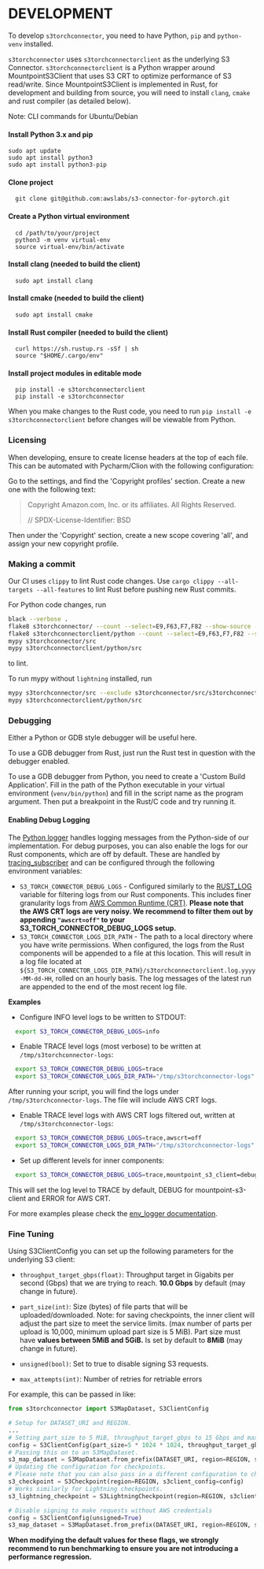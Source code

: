 # DEVELOPMENT

To develop `s3torchconnector`, you need to have Python, `pip` and `python-venv` installed. 

`s3torchconnector` uses `s3torchconnectorclient` as the underlying S3 Connector. `s3torchconnectorclient` is a 
Python wrapper around MountpointS3Client that uses S3 CRT to optimize performance of S3 read/write.
Since MountpointS3Client is implemented in Rust, for development and building from source, you will need to install 
`clang`, `cmake` and rust compiler (as detailed below). 

Note: CLI commands for Ubuntu/Debian 
#### Install Python 3.x and pip
```shell
sudo apt update
sudo apt install python3
sudo apt install python3-pip
```
#### Clone project
```shell
  git clone git@github.com:awslabs/s3-connector-for-pytorch.git
```
#### Create a Python virtual environment
```shell
  cd /path/to/your/project
  python3 -m venv virtual-env
  source virtual-env/bin/activate
```
#### Install clang (needed to build the client)
```shell
  sudo apt install clang
```
#### Install cmake (needed to build the client)
```shell
  sudo apt install cmake
```
#### Install Rust compiler (needed to build the client)
```shell
  curl https://sh.rustup.rs -sSf | sh
  source "$HOME/.cargo/env"
```
#### Install project modules in editable mode
```shell
  pip install -e s3torchconnectorclient
  pip install -e s3torchconnector
```


When you make changes to the Rust code, you need to run `pip install -e s3torchconnectorclient` before changes will 
be viewable from Python.


### Licensing
When developing, ensure to create license headers at the top of each file. This can be automated with Pycharm/Clion 
with the following configuration:

Go to the settings, and find the 'Copyright profiles' section. Create a new one with the following text:

> Copyright Amazon.com, Inc. or its affiliates. All Rights Reserved.
> 
> // SPDX-License-Identifier: BSD

Then under the 'Copyright' section, create a new scope covering 'all', and assign your new copyright profile.

### Making a commit

Our CI uses `clippy` to lint Rust code changes. Use `cargo clippy --all-targets --all-features` to lint Rust before
pushing new Rust commits.

For Python code changes, run 
```bash
black --verbose .
flake8 s3torchconnector/ --count --select=E9,F63,F7,F82 --show-source --statistics
flake8 s3torchconnectorclient/python --count --select=E9,F63,F7,F82 --show-source --statistics
mypy s3torchconnector/src
mypy s3torchconnectorclient/python/src
```
 to lint.

To run mypy without `lightning` installed, run
```bash
mypy s3torchconnector/src --exclude s3torchconnector/src/s3torchconnector/lightning
mypy s3torchconnectorclient/python/src
```

### Debugging

Either a Python or GDB style debugger will be useful here.

To use a GDB debugger from Rust, just run the Rust test in question with the debugger enabled.

To use a GDB debugger from Python, you need to create a 'Custom Build Application'. 
Fill in the path of the Python executable in your virtual environment (`venv/bin/python`) and fill in the script name 
as the program argument.
Then put a breakpoint in the Rust/C code and try running it.

#### Enabling Debug Logging
The [Python logger](https://docs.python.org/3/library/logging.html) handles logging messages from the Python-side 
of our implementation.
For debug purposes, you can also enable the logs for our Rust components, which are off by default. 
These are handled by [tracing_subscriber](https://docs.rs/tracing-subscriber/latest/tracing_subscriber/) and can be 
configured through the following environment variables:
- `S3_TORCH_CONNECTOR_DEBUG_LOGS` - Configured similarly to the
[RUST_LOG](https://docs.rs/env_logger/latest/env_logger/#enabling-logging) variable for
filtering logs from our Rust components. This includes finer granularity logs from 
[AWS Common Runtime (CRT)](https://docs.aws.amazon.com/sdkref/latest/guide/common-runtime.html).
**Please note that the AWS CRT logs are very noisy. We recommend to filter them out by appending `"awscrt=off"` to
your S3_TORCH_CONNECTOR_DEBUG_LOGS setup.**
- `S3_TORCH_CONNECTOR_LOGS_DIR_PATH` - The path to a local directory where you have write permissions. 
When configured, the logs from the Rust components will be appended to a file at this location. 
This will result in a log file located at 
`${S3_TORCH_CONNECTOR_LOGS_DIR_PATH}/s3torchconnectorclient.log.yyyy-MM-dd-HH`, rolled on an hourly basis. 
The log messages of the latest run are appended to the end of the most recent log file.

**Examples**
- Configure INFO level logs to be written to STDOUT:
```sh
  export S3_TORCH_CONNECTOR_DEBUG_LOGS=info
```

- Enable TRACE level logs (most verbose) to be written at `/tmp/s3torchconnector-logs`:
```sh
  export S3_TORCH_CONNECTOR_DEBUG_LOGS=trace
  export S3_TORCH_CONNECTOR_LOGS_DIR_PATH="/tmp/s3torchconnector-logs"
```
After running your script, you will find the logs under `/tmp/s3torchconnector-logs`.
The file will include AWS CRT logs. 

- Enable TRACE level logs with AWS CRT logs filtered out, written at `/tmp/s3torchconnector-logs`:
```sh
  export S3_TORCH_CONNECTOR_DEBUG_LOGS=trace,awscrt=off
  export S3_TORCH_CONNECTOR_LOGS_DIR_PATH="/tmp/s3torchconnector-logs"
```

- Set up different levels for inner components:
```sh
  export S3_TORCH_CONNECTOR_DEBUG_LOGS=trace,mountpoint_s3_client=debug,awscrt=error
```
This will set the log level to TRACE by default, DEBUG for mountpoint-s3-client and ERROR for AWS CRT.

For more examples please check the
[env_logger documentation](https://docs.rs/env_logger/latest/env_logger/#enabling-logging).

### Fine Tuning
Using S3ClientConfig you can set up the following parameters for the underlying S3 client: 
* `throughput_target_gbps(float)`: Throughput target in Gigabits per second (Gbps) that we are trying to reach.
  **10.0 Gbps** by default (may change in future).

* `part_size(int)`: Size (bytes) of file parts that will be uploaded/downloaded.
  Note: for saving checkpoints, the inner client will adjust the part size to meet the service limits.
  (max number of parts per upload is 10,000, minimum upload part size is 5 MiB).
  Part size must have **values between 5MiB and 5GiB.** Is set by default to **8MiB** (may change in future).

* `unsigned(bool)`: Set to true to disable signing S3 requests.

* `max_attempts(int)`: Number of retries for retriable errors

For example, this can be passed in like: 
```py
from s3torchconnector import S3MapDataset, S3ClientConfig

# Setup for DATASET_URI and REGION.
...
# Setting part_size to 5 MiB, throughput_target_gbps to 15 Gbps and max_attempts to 5
config = S3ClientConfig(part_size=5 * 1024 * 1024, throughput_target_gbps=15, max_attempts=5)
# Passing this on to an S3MapDataset.
s3_map_dataset = S3MapDataset.from_prefix(DATASET_URI, region=REGION, s3client_config=config)
# Updating the configuration for checkpoints.
# Please note that you can also pass in a different configuration to checkpoints.
s3_checkpoint = S3Checkpoint(region=REGION, s3client_config=config)
# Works similarly for Lightning checkpoints.
s3_lightning_checkpoint = S3LightningCheckpoint(region=REGION, s3client_config=config)

# Disable signing to make requests without AWS credentials
config = S3ClientConfig(unsigned=True)
s3_map_dataset = S3MapDataset.from_prefix(DATASET_URI, region=REGION, s3client_config=config)
```

**When modifying the default values for these flags, we strongly recommend to run benchmarking to ensure you are not
introducing a performance regression.**
